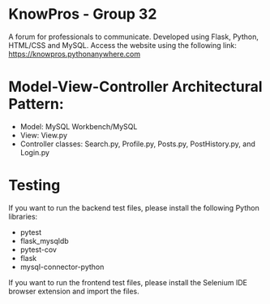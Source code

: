 # KnowPros - Group 32
A forum for professionals to communicate. Developed using Flask, Python, HTML/CSS and MySQL.
Access the website using the following link: https://knowpros.pythonanywhere.com

#  Model-View-Controller Architectural Pattern:
 - Model: MySQL Workbench/MySQL
 - View: View.py
 - Controller classes: Search.py, Profile.py, Posts.py, PostHistory.py, and Login.py

# Testing
If you want to run the backend test files, please install the following Python libraries:
 - pytest
 - flask_mysqldb
 - pytest-cov
 - flask
 - mysql-connector-python 

If you want to run the frontend test files, please install the Selenium IDE browser extension and import the files.
